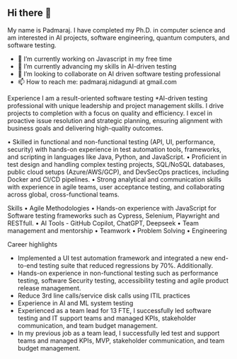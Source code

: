 ## Hi there 👋

My name is Padmaraj. I have completed my Ph.D. in computer science and am interested in AI projects, software engineering, quantum computers, and software testing.


- 🔭 I’m currently working on Javascript in my free time
- 🌱 I’m currently advancing my skills in AI-driven testing
- 👯 I’m looking to collaborate on AI driven software testing professional 
- 📫 How to reach me: padmaraj.nidagundi at gmail.com


<!--
**padmarajnidagundi/padmarajnidagundi** is a ✨ _special_ ✨ repository because its `README.md` (this file) appears on your GitHub profile.

Here are some ideas to get you started:

- 🔭 I’m currently working on ...
- 🌱 I’m currently learning ...
- 👯 I’m looking to collaborate on ...
- 🤔 I’m looking for help with ...
- 💬 Ask me about ...
- 📫 How to reach me: ...
- 😄 Pronouns: ...
- ⚡ Fun fact: ...
-->


Experience
I am a result-oriented software testing *AI-driven testing professional with unique leadership and project management skills. I drive projects to completion with a focus on quality and efficiency. I excel in proactive issue resolution and strategic planning, ensuring alignment with business goals and delivering high-quality outcomes.

• Skilled in functional and non-functional testing (API, UI, performance, security) with hands-on experience in test automation tools, frameworks, and scripting in languages like Java, Python, and JavaScript.
• Proficient in test design and handling complex testing projects, SQL/NoSQL databases, public cloud setups (Azure/AWS/GCP), and DevSecOps practices, including Docker and CI/CD pipelines.
• Strong analytical and communication skills with experience in agile teams, user acceptance testing, and collaborating across global, cross-functional teams.

Skills
• Agile Methodologies
• Hands-on experience with JavaScript for Software testing frameworks such as Cypress, Selenium,  Playwright and RESTfull.
• AI Tools -  GitHub Copilot, ChatGPT, Deepseek
• Team management and mentorship
• Teamwork
• Problem Solving
• Engineering

Career highlights
- Implemented a UI test automation framework and integrated a new end-to-end testing suite that reduced regressions by 70%. Additionally.
- Hands-on experience in non-functional testing such as performance testing, software Security testing, accessibility testing and agile product release management.
- Reduce 3rd line calls/service disk calls using ITIL practices
- Experience in AI and ML system testing
- Experienced as a team lead for 13 FTE, I successfully led software testing and IT support teams and managed KPIs, stakeholder communication, and team budget management. 
- In my previous job as a team lead, I successfully led test and support teams and managed KPIs, MVP, stakeholder communication, and team budget management.
